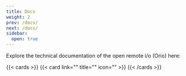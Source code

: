 ```yaml
---
title: Docs
weight: 2
prev: /docs/
next: /docs/
sidebar:
  open: true
---
```


Explore the technical documentation of the open remote i/o (Orio) here:

<!--more-->

{{< cards >}}
  {{< card link="" title="" icon="" >}}
{{< /cards >}}
